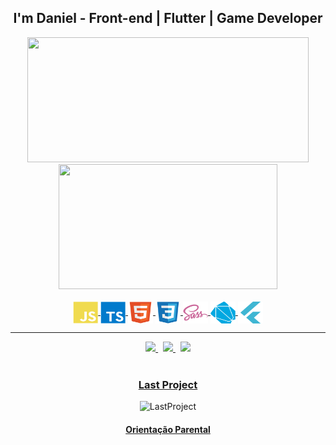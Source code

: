 <h2 align="center">I'm Daniel - Front-end | Flutter | Game Developer</h2>

<div align="center">
    <a href="https://github.com/dansf?tab=repositories ">
    	<img height="200rem" width="450rem" src="https://github-readme-stats.vercel.app/api?username=dansf&show_icons=true&theme=tokyonight">
        <img height="200rem" width="350rem" src="https://github-readme-stats.vercel.app/api/top-langs/?username=dansf&layout=compact&theme=tokyonight">
    </a>
</div>

<div align="center"></br>
  <a href="https://github.com/dansf?tab=repositories" target="_blank" align="center">
    <!--<img align="center" alt="Dansf-Vlang" height="35" width="40" src="https://user-images.githubusercontent.com/63010902/165145796-45598ebb-17f5-464b-b63d-c58e4c67c2ec.svg"> -->
    <img align="center" alt="Dansf-Js" height="35" width="40" src="https://raw.githubusercontent.com/devicons/devicon/master/icons/javascript/javascript-plain.svg">
    <img align="center" alt="Dansf-Ts" height="35" width="40" src="https://raw.githubusercontent.com/devicons/devicon/master/icons/typescript/typescript-plain.svg">
    <!-- <img align="center" alt="Dansf-React" height="35" width="40" src="https://raw.githubusercontent.com/devicons/devicon/master/icons/react/react-original.svg"> -->
    <img align="center" alt="Dansf-Html" height="35" width="40" src="https://raw.githubusercontent.com/devicons/devicon/master/icons/html5/html5-original.svg">
    <img align="center" alt="Dansf-Css" height="35" width="40" src="https://raw.githubusercontent.com/devicons/devicon/master/icons/css3/css3-original.svg">
    <img align="center" alt="Dansf-Sass" height="35" width="40" src="https://raw.githubusercontent.com/devicons/devicon/master/icons/sass/sass-original.svg">
    <img align="center" alt="Dansf-Dart" height="35" width="40" src="https://raw.githubusercontent.com/devicons/devicon/master/icons/dart/dart-plain.svg"> 
    <img align="center" alt="Dansf-Flutter" height="35" width="40" src="https://raw.githubusercontent.com/devicons/devicon/master/icons/flutter/flutter-plain.svg">
    <!-- <img align="center" alt="Dansf-Unity" height="35" width="40" src="https://raw.githubusercontent.com/devicons/devicon/master/icons/unity/unity-original.svg"> -->
  </a>
</div>

<hr>

<div align="center">
  <a href = "mailto:dansf.3009@gmail.com">
    <img src="https://img.shields.io/badge/-Gmail-e71837?style=for-the-badge&logo=gmail&logoColor=white" target="_blank">
  </a>
  &nbsp;
  <a href="https://www.linkedin.com/in/daniel-silva-6a56b070/" target="_blank">
    <img src="https://img.shields.io/badge/-LinkedIn-2867B2?style=for-the-badge&logo=linkedin&logoColor=white" target="_blank">
  </a>
  &nbsp;
  <a href="https://www.instagram.com/dansfiggg/" target="_blank">
    <img src="https://img.shields.io/badge/-Instagram-%23E4405F?style=for-the-badge&logo=instagram&logoColor=white" target="_blank">
  </a>
</div>
<br/>

<h3 align="center">
  <a href="https://github.com/dansf/Web--OrientacaoParental" target="_blank">
    Last Project
  </a>
</h3>

<div align="center">
  <img src="https://user-images.githubusercontent.com/63010902/172479084-0e3a0d29-1f74-4406-a2ea-87099f3235c8.png" alt="LastProject"/>
</div>

<h4 align="center">
  <a href="https://github.com/dansf/Web--OrientacaoParental" target="_blank">
    Orientação Parental
  </a>
</h4>
  <p align="center">
    <i>
    </i>
  </p>


[linkedin]: https://www.linkedin.com/in/daniel-silva-6a56b070/
[link]: https://github.com/dansf?tab=repositories
[email]: (mailto:dansf.3009@gmail.com)
[video]: https://user-images.githubusercontent.com/63010902/147283928-ea2821a1-1847-4a81-b4ec-01eb42d1a2f8.mp4
<!-- Always change the local link -->
[localLink]: https://github.com/dansf/Flutter--DonutShop